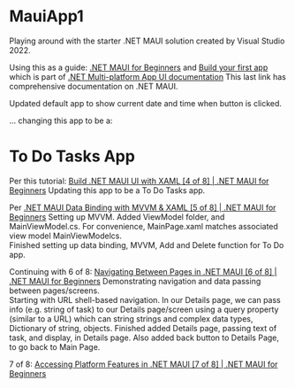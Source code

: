 # MauiApp1

Playing around with the starter .NET MAUI solution created by Visual Studio 2022.  

Using this as a guide: 
[.NET MAUI for Beginners](https://docs.microsoft.com/en-us/shows/dotnet-maui-for-beginners/)
and 
[Build your first app](https://docs.microsoft.com/en-us/dotnet/maui/get-started/first-app?pivots=devices-windows&tabs=vswin) 
which is part of
[.NET Multi-platform App UI documentation](https://docs.microsoft.com/en-us/dotnet/maui/)
This last link has comprehensive documentation on .NET MAUI.

Updated default app to show current date and time when button is clicked.  

 ... changing this app to be a:

# To Do Tasks App

Per this tutorial:
[Build .NET MAUI UI with XAML [4 of 8] | .NET MAUI for Beginners](https://docs.microsoft.com/en-us/shows/dotnet-maui-for-beginners/build-dotnet-maui-ui-with-xaml-4-of-8-dotnet-maui-for-beginners) 
Updating this app to be a To Do Tasks app. 

Per
[.NET MAUI Data Binding with MVVM & XAML [5 of 8] | .NET MAUI for Beginners](https://docs.microsoft.com/en-us/shows/dotnet-maui-for-beginners/dotnet-maui-data-binding-with-mvvm-xaml-5-of-8-dotnet-maui-for-beginners)
Setting up MVVM.  Added ViewModel folder, and MainViewModel.cs.  For convenience, MainPage.xaml matches associated view model MainViewModelcs.  
Finished setting up data binding, MVVM, Add and Delete function for To Do app. 

Continuing with 6 of 8:
[Navigating Between Pages in .NET MAUI [6 of 8] | .NET MAUI for Beginners](https://docs.microsoft.com/en-us/shows/dotnet-maui-for-beginners/navigating-between-pages-in-dotnet-maui-6-of-8-dotnet-maui-for-beginners)
Demonstrating navigation and data passing between pages/screens.  
Starting with URL shell-based navigation. 
In our Details page, we can pass info (e.g. string of task) to our Details page/screen using a query property (similar to a URL) which can string strings and complex data types, 
Dictionary of string, objects. 
Finished added Details page, passing text of task, and display, in Details page. 
Also added back button to Details Page, to go back to Main Page. 

7 of 8:
[Accessing Platform Features in .NET MAUI [7 of 8] | .NET MAUI for Beginners](https://learn.microsoft.com/en-us/shows/dotnet-maui-for-beginners/accessing-platform-features-in-dotnet-maui-7-of-8-dotnet-maui-for-beginners)